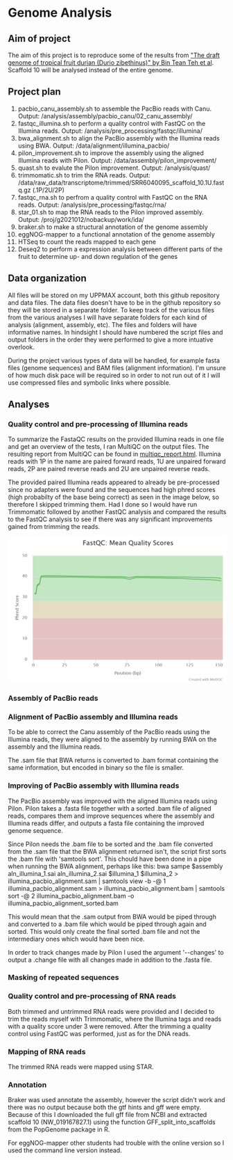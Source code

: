 # Genome Analysis

## Aim of project
The aim of this project is to reproduce some of the results from ["The draft genome of tropical fruit durian (Durio zibethinus)" by Bin Tean Teh et al](https://www.nature.com/articles/ng.3972/). Scaffold 10 will be analysed instead of the entire genome.

## Project plan
1. pacbio_canu_assembly.sh to assemble the PacBio reads with Canu. Output: /analysis/assembly/pacbio_canu/02_canu_assembly/
2. fastqc_illumina.sh to perform a quality control with FastQC on the Illumina reads. Output: /analysis/pre_processing/fastqc/illumina/
3. bwa_alignment.sh to align the PacBio assembly with the Illumina reads using BWA. Output: /data/alignment/illumina_pacbio/
4. pilon_improvement.sh to improve the assembly using the aligned Illumina reads with Pilon. Output: /data/assembly/pilon_improvement/
5. quast.sh to evalute the Pilon improvement. Output: /analysis/quast/
6. trimmomatic.sh to trim the RNA reads. Output: /data/raw_data/transcriptome/trimmed/SRR6040095_scaffold_10.1U.fastq.gz (.1P/2U/2P)
7. fastqc_rna.sh to perfrom a quality control with FastQC on the RNA reads. Output: /analysis/pre_processing/fastqc/rna/
8. star_01.sh to map the RNA reads to the Pilon improved assembly. Output: /proj/g2021012/nobackup/work/ida/
9. braker.sh to make a structural annotation of the genome assembly 
10. eggNOG-mapper to a functional annotation of the genome assembly
11. HTSeq to count the reads mapped to each gene
12. Deseq2 to perform a expression analysis between different parts of the fruit to determine up- and down regulation of the genes

## Data organization
All files will be stored on my UPPMAX account, both this github repository and data files. The data files doesn't have to be in the github repository so they will be stored in a separate folder. To keep track of the various files from the various analyses I will have separate folders for each kind of analysis (alignment, assembly, etc). The files and folders will have informative names. In hindsight I should have numbered the script files and output folders in the order they were performed to give a more intuative overlook.

During the project various types of data will be handled, for example fasta files (genome sequences) and BAM files (alignment information). I'm unsure of how much disk pace will be required so in order to not run out of it I will use compressed files and symbolic links where possible.

## Analyses

### Quality control and pre-processing of Illumina reads
To summarize the FastaQC results on the provided Illumina reads in one file and get an overview of the tests, I ran MultiQC on the output files. The resulting report from MultiQC can be found in [multiqc_report.html](analysis/pre_processing/fastqc/illumina/multiqc/multiqc_report.html). Illumina reads with 1P in the name are paired forward reads, 1U are unpaired forward reads, 2P are paired reverse reads and 2U are unpaired reverse reads.

The provided paired Illumina reads appeared to already be pre-processed since no adapters were found and the sequences had high phred scores (high probabilty of the base being correct) as seen in the image below, so therefore I skipped trimming them. Had I done so I would have run Trimmomatic followed by another FastQC analysis and compared the results to the FastQC analysis to see if there was any significant improvements gained from trimming the reads.

![Phred score](analysis/pre_processing/fastqc/illumina/multiqc/fastqc_per_base_sequence_quality_plot.png)

### Assembly of PacBio reads


### Alignment of PacBio assembly and Illumina reads
To be able to correct the Canu assembly of the PacBio reads using the Illumina reads, they were aligned to the assembly by running BWA on the assembly and the Illumina reads.

The .sam file that BWA returns is converted to .bam format containing the same information, but encoded in binary so the file is smaller.

### Improving of PacBio assembly with Illumina reads
The PacBio assembly was improved with the aligned Illumina reads using Pilon. Pilon takes a .fasta file together with a sorted .bam file of aligned reads, compares them and improve sequences where the assembly and Illumina reads differ, and outputs a fasta file containing the improved genome sequence.

Since Pilon needs the .bam file to be sorted and the .bam file converted from the .sam file that the BWA alignment returned isn't, the script first sorts the .bam file with 'samtools sort'. This chould have been done in a pipe when running the BWA alignment, perhaps like this:
bwa sampe $assembly aln_illumina_1.sai aln_illumina_2.sai $illumina_1 $illumina_2 > illumina_pacbio_alignment.sam | samtools view -b -@ 1 illumina_pacbio_alignment.sam > illumina_pacbio_alignment.bam | samtools sort -@ 2 illumina_pacbio_alignment.bam -o illumina_pacbio_alignment_sorted.bam

This would mean that the .sam output from BWA would be piped through and converted to a .bam file which would be piped through again and sorted. This would only create the final sorted .bam file and not the intermediary ones which would have been nice.

In order to track changes made by Pilon I used the argument '--changes' to output a .change file with all changes made in addition to the .fasta file.

### Masking of repeated sequences


### Quality control and pre-processing of RNA reads
Both trimmed and untrimmed RNA reads were provided and I decided to trim the reads myself with Trimmomatic, where the Illumina tags and reads with a quality score under 3 were removed. After the trimming a quality control using FastQC was performed, just as for the DNA reads.

### Mapping of RNA reads
The trimmed RNA reads were mapped using STAR.

### Annotation
Braker was used annotate the assembly, however the script didn't work and there was no output because both the gtf hints and gff were empty. Because of this I downloaded the full gff file from NCBI and extracted scaffold 10 (NW_019167827.1) using the function GFF_split_into_scaffolds from the PopGenome package in R.

For eggNOG-mapper other students had trouble with the online version so I used the command line version instead.
